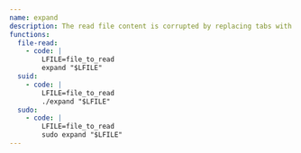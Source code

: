 ```yaml
---
name: expand
description: The read file content is corrupted by replacing tabs with spaces.
functions:
  file-read:
    - code: |
        LFILE=file_to_read
        expand "$LFILE"
  suid:
    - code: |
        LFILE=file_to_read
        ./expand "$LFILE"
  sudo:
    - code: |
        LFILE=file_to_read
        sudo expand "$LFILE"
---
```

